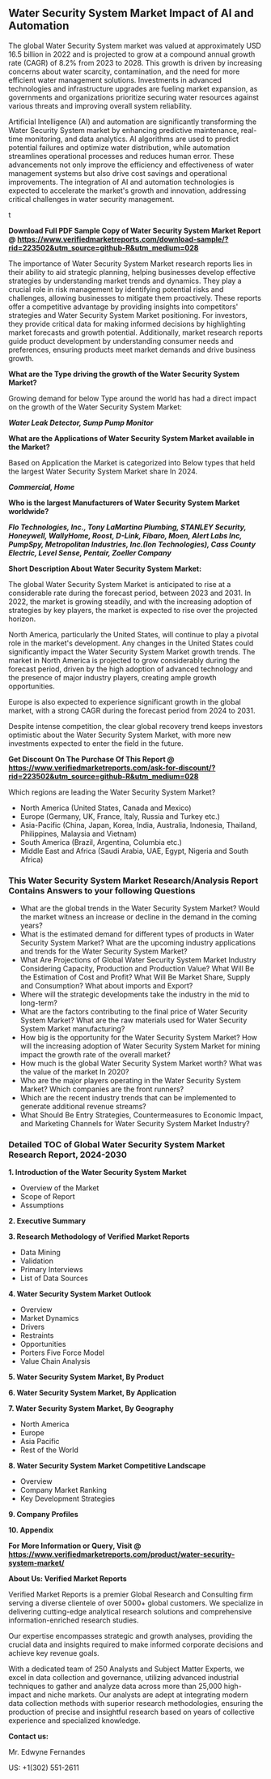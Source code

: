 <h2>Water Security System Market Impact of AI and Automation</h2><p>The global Water Security System market was valued at approximately USD 16.5 billion in 2022 and is projected to grow at a compound annual growth rate (CAGR) of 8.2% from 2023 to 2028. This growth is driven by increasing concerns about water scarcity, contamination, and the need for more efficient water management solutions. Investments in advanced technologies and infrastructure upgrades are fueling market expansion, as governments and organizations prioritize securing water resources against various threats and improving overall system reliability.</p><p>Artificial Intelligence (AI) and automation are significantly transforming the Water Security System market by enhancing predictive maintenance, real-time monitoring, and data analytics. AI algorithms are used to predict potential failures and optimize water distribution, while automation streamlines operational processes and reduces human error. These advancements not only improve the efficiency and effectiveness of water management systems but also drive cost savings and operational improvements. The integration of AI and automation technologies is expected to accelerate the market's growth and innovation, addressing critical challenges in water security management.</p>t</p><p id="" class=""><strong>Download Full PDF Sample Copy of Water Security System Market Report @ <a href="https://www.verifiedmarketreports.com/download-sample/?rid=223502&utm_source=github-R&utm_medium=028" target="_blank">https://www.verifiedmarketreports.com/download-sample/?rid=223502&utm_source=github-R&utm_medium=028</a></strong></p><p>The importance of&nbsp;Water Security System Market research reports lies in their ability to aid strategic planning, helping businesses develop effective strategies by understanding market trends and dynamics. They play a crucial role in risk management by identifying potential risks and challenges, allowing businesses to mitigate them proactively. These reports offer a competitive advantage by providing insights into competitors' strategies and Water Security System Market positioning. For investors, they provide critical data for making informed decisions by highlighting market forecasts and growth potential. Additionally, market research reports guide product development by understanding consumer needs and preferences, ensuring products meet market demands and drive business growth.</p><p><strong>What are the&nbsp;Type driving the growth of the Water Security System Market?</strong></p><p id="" class="">Growing demand for below Type around the world has had a direct impact on the growth of the Water Security System Market:</p><em><strong>Water Leak Detector, Sump Pump Monitor</strong></em></p><strong>What are the&nbsp;Applications&nbsp;of Water Security System Market available in the Market?</strong></p><p id="" class="">Based on Application the Market is categorized into Below types that held the largest Water Security System Market share In 2024.</p><em><strong>Commercial, Home</strong></em></p><strong>Who is the largest Manufacturers of Water Security System Market worldwide?</strong></p><p><em><strong>Flo Technologies, Inc., Tony LaMartina Plumbing, STANLEY Security, Honeywell, WallyHome, Roost, D-Link, Fibaro, Moen, Alert Labs Inc, PumpSpy, Metropolitan Industries, Inc.(Ion Technologies), Cass County Electric, Level Sense, Pentair, Zoeller Company</strong></em></p><p id="" class=""><strong>Short Description About Water Security System Market:</strong></p><p>The global Water Security System Market is anticipated to rise at a considerable rate during the forecast period, between 2023 and 2031. In 2022, the market is growing steadily, and with the increasing adoption of strategies by key players, the market is expected to rise over the projected horizon.</p><p>North America, particularly the United States, will continue to play a pivotal role in the market's development. Any changes in the United States could significantly impact the Water Security System Market growth trends. The market in North America is projected to grow considerably during the forecast period, driven by the high adoption of advanced technology and the presence of major industry players, creating ample growth opportunities.</p><p>Europe is also expected to experience significant growth in the global market, with a strong CAGR during the forecast period from 2024 to 2031.</p><p>Despite intense competition, the clear global recovery trend keeps investors optimistic about the Water Security System Market, with more new investments expected to enter the field in the future.</p><p id="" class=""><strong>Get Discount On The Purchase Of This Report @ <a href="https://www.verifiedmarketreports.com/ask-for-discount/?rid=223502&utm_source=github-R&utm_medium=028" target="_blank">https://www.verifiedmarketreports.com/ask-for-discount/?rid=223502&utm_source=github-R&utm_medium=028</a></strong></p>Which regions are leading the Water Security System Market?</p><ul><li>North America (United States, Canada and Mexico)</li><li>Europe (Germany, UK, France, Italy, Russia and Turkey etc.)</li><li>Asia-Pacific (China, Japan, Korea, India, Australia, Indonesia, Thailand, Philippines, Malaysia and Vietnam)</li><li>South America (Brazil, Argentina, Columbia etc.)</li><li>Middle East and Africa (Saudi Arabia, UAE, Egypt, Nigeria and South Africa)</li></ul><h3 id="" class="">This Water Security System Market Research/Analysis Report Contains Answers to your following Questions</h3><ul><li>What are the global trends in the Water Security System Market? Would the market witness an increase or decline in the demand in the coming years?</li><li>What is the estimated demand for different types of products in Water Security System Market? What are the upcoming industry applications and trends for the Water Security System Market?</li><li>What Are Projections of Global Water Security System Market Industry Considering Capacity, Production and Production Value? What Will Be the Estimation of Cost and Profit? What Will Be Market Share, Supply and Consumption? What about imports and Export?</li><li>Where will the strategic developments take the industry in the mid to long-term?</li><li>What are the factors contributing to the final price of Water Security System Market? What are the raw materials used for Water Security System Market manufacturing?</li><li>How big is the opportunity for the Water Security System Market? How will the increasing adoption of Water Security System Market for mining impact the growth rate of the overall market?</li><li>How much is the global Water Security System Market worth? What was the value of the market In 2020?</li><li>Who are the major players operating in the Water Security System Market? Which companies are the front runners?</li><li>Which are the recent industry trends that can be implemented to generate additional revenue streams?</li><li>What Should Be Entry Strategies, Countermeasures to Economic Impact, and Marketing Channels for Water Security System Market Industry?</li></ul><h3 id="" class="">Detailed TOC of Global Water Security System Market Research Report, 2024-2030</h3><p id="" class=""><strong>1. Introduction of the Water Security System Market</strong></p><ul><li>Overview of the Market</li><li>Scope of Report</li><li>Assumptions</li></ul><p id="" class=""><strong>2. Executive Summary</strong></p><p id="" class=""><strong>3. Research Methodology of Verified Market Reports</strong></p><ul><li>Data Mining</li><li>Validation</li><li>Primary Interviews</li><li>List of Data Sources</li></ul><p id="" class=""><strong>4. Water Security System Market Outlook</strong></p><ul><li>Overview</li><li>Market Dynamics</li><li>Drivers</li><li>Restraints</li><li>Opportunities</li><li>Porters Five Force Model</li><li>Value Chain Analysis</li></ul><p id="" class=""><strong>5. Water Security System Market, By Product</strong></p><p id="" class=""><strong>6. Water Security System Market, By Application</strong></p><p id="" class=""><strong>7. Water Security System Market, By Geography</strong></p><ul><li>North America</li><li>Europe</li><li>Asia Pacific</li><li>Rest of the World</li></ul><p id="" class=""><strong>8. Water Security System Market Competitive Landscape</strong></p><ul><li>Overview</li><li>Company Market Ranking</li><li>Key Development Strategies</li></ul><p id="" class=""><strong>9. Company Profiles</strong></p><p id="" class=""><strong>10. Appendix</strong></p><p id="" class=""><strong>For More Information or Query, Visit @ <a href="https://www.verifiedmarketreports.com/product/water-security-system-market/" target="_blank">https://www.verifiedmarketreports.com/product/water-security-system-market/</a></strong></p><p id="" class=""><strong>About Us: Verified Market Reports</strong></p><p id="" class="">Verified Market Reports is a premier Global Research and Consulting firm serving a diverse clientele of over 5000+ global customers. We specialize in delivering cutting-edge analytical research solutions and comprehensive information-enriched research studies.</p><p id="" class="">Our expertise encompasses strategic and growth analyses, providing the crucial data and insights required to make informed corporate decisions and achieve key revenue goals.</p><p id="" class="">With a dedicated team of 250 Analysts and Subject Matter Experts, we excel in data collection and governance, utilizing advanced industrial techniques to gather and analyze data across more than 25,000 high-impact and niche markets. Our analysts are adept at integrating modern data collection methods with superior research methodologies, ensuring the production of precise and insightful research based on years of collective experience and specialized knowledge.</p><p id="" class=""><strong>Contact us:</strong></p><p id="" class="">Mr. Edwyne Fernandes</p><p id="" class="">US: +1(302) 551-2611</p>